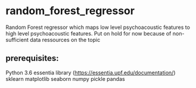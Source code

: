# random_forest_regressor

Random Forest regressor which maps low level psychoacoustic features to high level psychoacoustic features.
Put on hold for now because of non-sufficient data ressources on the topic

## prerequisites:
Python 3.6
essentia library (https://essentia.upf.edu/documentation/)
sklearn
matplotlib
seaborn
numpy
pickle
pandas
